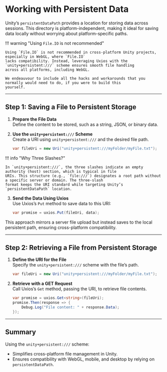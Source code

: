 ﻿# Working with Persistent Data

Unity’s `persistentDataPath` provides a location for storing data across sessions. This directory is
platform-independent, making it ideal for saving data locally without worrying about platform-specific paths.

!!! warning "Using `File.IO` is not recommended"

    Using `File.IO` is not recommended in cross-platform Unity projects, especially in WebGL, where `File.IO`
    lacks compatibility. Instead, leveraging Uxios with the `unity+persistent:///` scheme ensures smooth file handling
    across all platforms, including WebGL.

    We endeauvour to include all the hacks and workarounds that you normally would need to do, if you were to build this
    yourself.

---

## Step 1: Saving a File to Persistent Storage

1. **Prepare the File Data**  
   Define the content to be stored, such as a string, JSON, or binary data.

2. **Use the `unity+persistent:///` Scheme**  
   Create a URI using `unity+persistent:///` and the desired file path.

   ```csharp
   var fileUri = new Uri("unity+persistent:///myFolder/myFile.txt");
   ```

!!! info "Why Three Slashes?"  

    In `unity+persistent:///`, the three slashes indicate an empty authority (host) section, which is typical in file 
    URIs. This structure (e.g., `file:///`) designates a root path without a specific server or domain. The three-slash 
    format keeps the URI standard while targeting Unity’s `persistentDataPath` location.

3. **Send the Data Using Uxios**  
   Use Uxios’s `Put` method to save data to this URI:

   ```csharp
   var promise = uxios.Put(fileUri, data);
   ```

This approach mirrors a server file upload but instead saves to the local persistent path, ensuring cross-platform
compatibility.

---

## Step 2: Retrieving a File from Persistent Storage

1. **Define the URI for the File**  
   Specify the `unity+persistent:///` scheme with the file’s path.

   ```csharp
   var fileUri = new Uri("unity+persistent:///myFolder/myFile.txt");
   ```

2. **Retrieve with a GET Request**  
   Call Uxios’s `Get` method, passing the URI, to retrieve file contents.

   ```csharp
   var promise = uxios.Get<string>(fileUri);
   promise.Then(response => {
       Debug.Log("File content: " + response.Data);
   });
   ```

---

## Summary

Using the `unity+persistent:///` scheme:

- Simplifies cross-platform file management in Unity.
- Ensures compatibility with WebGL, mobile, and desktop by relying on `persistentDataPath`.
